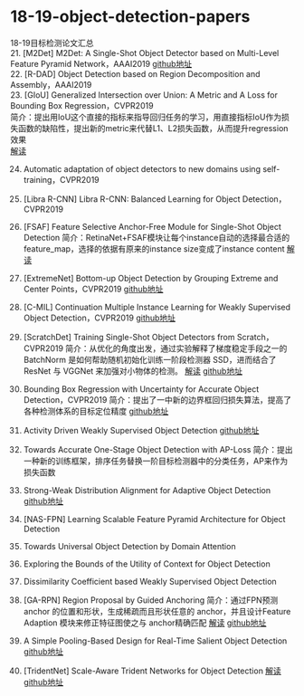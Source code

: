 # 18-19-object-detection-papers
18-19目标检测论文汇总  
21. [M2Det] M2Det: A Single-Shot Object Detector based on Multi-Level Feature Pyramid Network，AAAI2019
[github地址](https://github.com/qijiezhao/M2Det)  
22. [R-DAD] Object Detection based on Region Decomposition and Assembly，AAAI2019  
23. [GIoU] Generalized Intersection over Union: A Metric and A Loss for Bounding Box Regression，CVPR2019  
简介：提出用IoU这个直接的指标来指导回归任务的学习，用直接指标IoU作为损失函数的缺陷性，提出新的metric来代替L1、L2损失函数，从而提升regression效果  
[解读](https://mp.weixin.qq.com/s?__biz=MzI5MDUyMDIxNA==&mid=2247487503&idx=1&sn=e98437efda298a9d8fe1a386c5a96601&chksm=ec1ffdf6db6874e03e1e05d438ebd0d295364d01ca8b2741bdad8ffa5d328032ad24ae76a289&token=762499696&lang=zh_CN&scene=21#wechat_redirect)

24. Automatic adaptation of object detectors to new domains using self-training，CVPR2019

25. [Libra R-CNN] Libra R-CNN: Balanced Learning for Object Detection，CVPR2019

26. [FSAF] Feature Selective Anchor-Free Module for Single-Shot Object Detection
简介：RetinaNet+FSAF模块让每个instance自动的选择最合适的feature_map，选择的依据有原来的instance size变成了instance content
[解读](https://mp.weixin.qq.com/s?__biz=MzI5MDUyMDIxNA==&mid=2247487638&idx=2&sn=1e9f26013b3d9ab4fd4137729894606a&chksm=ec1ffd6fdb687479183be59ec102f28bff4a5521903707fef744449e7630252c5298b66f339b&token=1948754723&lang=zh_CN&scene=21#wechat_redirect)

27. [ExtremeNet] Bottom-up Object Detection by Grouping Extreme and Center Points，CVPR2019
[github地址](https://github.com/xingyizhou/ExtremeNet)

28. [C-MIL] Continuation Multiple Instance Learning for Weakly Supervised Object Detection，CVPR2019
[github地址](https://github.com/AnonymousIDs/C-MIL)

29. [ScratchDet] Training Single-Shot Object Detectors from Scratch，CVPR2019
简介：从优化的角度出发，通过实验解释了梯度稳定手段之一的 BatchNorm 是如何帮助随机初始化训练一阶段检测器 SSD，进而结合了 ResNet 与 VGGNet 来加强对小物体的检测。
[解读](https://mp.weixin.qq.com/s/TZj0QzDXE6QbCY5-pT6RNQ) [github地址](https://github.com/KimSoybean/ScratchDet)

30. Bounding Box Regression with Uncertainty for Accurate Object Detection，CVPR2019
简介：提出了一中新的边界框回归损失算法，提高了各种检测体系的目标定位精度
[github地址](https://github.com/yihui-he/KL-Loss)

31. Activity Driven Weakly Supervised Object Detection
[github地址](https://github.com/zhenheny/ADWSOD)

32. Towards Accurate One-Stage Object Detection with AP-Loss
简介：提出一种新的训练框架，排序任务替换一阶目标检测器中的分类任务，AP来作为损失函数

33. Strong-Weak Distribution Alignment for Adaptive Object Detection
[github地址](https://github.com/VisionLearningGroup/DA_Detection)

34. [NAS-FPN] Learning Scalable Feature Pyramid Architecture for Object Detection

35. Towards Universal Object Detection by Domain Attention

36. Exploring the Bounds of the Utility of Context for Object Detection

37. Dissimilarity Coefficient based Weakly Supervised Object Detection

38. [GA-RPN] Region Proposal by Guided Anchoring
简介：通过FPN预测 anchor 的位置和形状，生成稀疏而且形状任意的 anchor，并且设计Feature Adaption 模块来修正特征图使之与 anchor精确匹配
[解读](https://mp.weixin.qq.com/s/Sl958JkcJjy-HW9_c-SH4g) [github地址](https://github.com/open-mmlab/mmdetection)

39. A Simple Pooling-Based Design for Real-Time Salient Object Detection
[github地址](https://github.com/backseason/PoolNet)

40. [TridentNet] Scale-Aware Trident Networks for Object Detection
[解读](https://zhuanlan.zhihu.com/p/54334986) [github地址](https://github.com/TuSimple/simpledet/tree/master/models/tridentnet)

